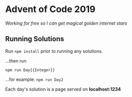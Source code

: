 # Advent of Code 2019

_Working for free so I can get magical golden internet stars_

## Running Solutions

Run `npm install` prior to running any solutions.

...then run

`npm run Day{{Integer}}`  

...for example: `npm run Day2`

Each day's solution is a page served on **localhost:1234**